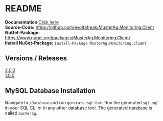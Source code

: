 ﻿# README
**Documentation** [Click here](./Documentation/Doc.md)  
**Source-Code:** https://github.com/evoltafreak/MusterAg.Monitoring.Client  
**NuGet-Package:** https://www.nuget.org/packages/MusterAg.Monitoring.Client/  
**Install NuGet-Package:** `Install-Package MusterAg.Monitoring.Client`  

## Versions / Releases
[2.0.0](https://github.com/evoltafreak/MusterAg.Monitoring.Client/releases/tag/2.0.0)  
[1.0.0](https://github.com/evoltafreak/MusterAg.Monitoring.Client/releases/tag/1.0.0)

## MySQL Database Installation
Navigate to `/Database` and run `generate-sql.bat`. Run the generated `sql.sql` in your SQL CLI or in any other database tool.
The generated database is called `musterag`.